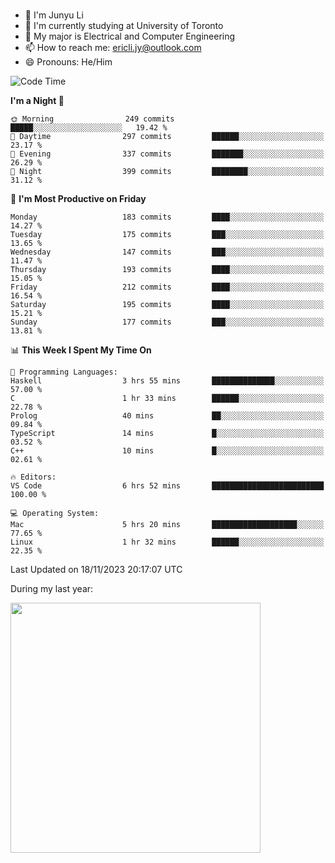 ### 
- 👨 I'm Junyu Li
- 📖 I'm currently studying at University of Toronto
- 🌱 My major is Electrical and Computer Engineering
- 📫 How to reach me: ericli.jy@outlook.com
- 😄 Pronouns: He/Him

<!--
<p align="left">  
  <img height="180em" src="https://github-readme-stats-git-master-ericjyli.vercel.app/api?username=ericjyli&theme=tokyonight&show_icons=true&count_private=true&include_orgs=true" />
  <img height="180em" src="https://github-readme-stats-git-master-ericjyli.vercel.app/api/top-langs/?username=ericjyli&theme=tokyonight&count_private=true&include_orgs=true&include_orgs=true&layout=compact" />
</p>
-->

<!--START_SECTION:waka-->
![Code Time](http://img.shields.io/badge/Code%20Time-329%20hrs%2040%20mins-blue)

**I'm a Night 🦉** 

```text
🌞 Morning                249 commits         █████░░░░░░░░░░░░░░░░░░░░   19.42 % 
🌆 Daytime                297 commits         ██████░░░░░░░░░░░░░░░░░░░   23.17 % 
🌃 Evening                337 commits         ███████░░░░░░░░░░░░░░░░░░   26.29 % 
🌙 Night                  399 commits         ████████░░░░░░░░░░░░░░░░░   31.12 % 
```
📅 **I'm Most Productive on Friday** 

```text
Monday                   183 commits         ████░░░░░░░░░░░░░░░░░░░░░   14.27 % 
Tuesday                  175 commits         ███░░░░░░░░░░░░░░░░░░░░░░   13.65 % 
Wednesday                147 commits         ███░░░░░░░░░░░░░░░░░░░░░░   11.47 % 
Thursday                 193 commits         ████░░░░░░░░░░░░░░░░░░░░░   15.05 % 
Friday                   212 commits         ████░░░░░░░░░░░░░░░░░░░░░   16.54 % 
Saturday                 195 commits         ████░░░░░░░░░░░░░░░░░░░░░   15.21 % 
Sunday                   177 commits         ███░░░░░░░░░░░░░░░░░░░░░░   13.81 % 
```


📊 **This Week I Spent My Time On** 

```text
💬 Programming Languages: 
Haskell                  3 hrs 55 mins       ██████████████░░░░░░░░░░░   57.00 % 
C                        1 hr 33 mins        ██████░░░░░░░░░░░░░░░░░░░   22.78 % 
Prolog                   40 mins             ██░░░░░░░░░░░░░░░░░░░░░░░   09.84 % 
TypeScript               14 mins             █░░░░░░░░░░░░░░░░░░░░░░░░   03.52 % 
C++                      10 mins             █░░░░░░░░░░░░░░░░░░░░░░░░   02.61 % 

🔥 Editors: 
VS Code                  6 hrs 52 mins       █████████████████████████   100.00 % 

💻 Operating System: 
Mac                      5 hrs 20 mins       ███████████████████░░░░░░   77.65 % 
Linux                    1 hr 32 mins        ██████░░░░░░░░░░░░░░░░░░░   22.35 % 
```


 Last Updated on 18/11/2023 20:17:07 UTC
<!--END_SECTION:waka-->

<p> During my last year: </p>
<img height="400em" src="https://github-readme-stats-git-master-ericjyli.vercel.app/api/wakatime?username=ericjyli&layout=compact&theme=tokyonight" />

<!--
Here are some ideas to get you started:

- 🔭 I’m currently working on ...
- 🌱 I’m currently learning ...
- 👯 I’m looking to collaborate on ...
- 🤔 I’m looking for help with ...
- 💬 Ask me about ...
- 📫 How to reach me: ...
- 😄 Pronouns: ...
- ⚡ Fun fact: ...
-->
